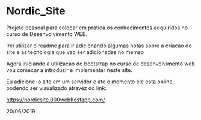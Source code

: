 # Nordic_Site
Projeto pessoal para colocar em pratica os conhecimentos adquiridos no curso de Desenvolvimento WEB.
 
Irei utilizar o readme para ir adicionando algumas notas sobre a criacao do site e as tecnologia que vao ser adicionadas no memso

Agora iniciando a utilizacao do bootstrap no curso de desenvolvimento web vou comecar a introduzir e implementar neste site. 

Eu adicionei o site em um servidor e ate o momento ele esta online, podendo ser visualizado atravez do link: 

https://nordicsite.000webhostapp.com/

20/06/2019
